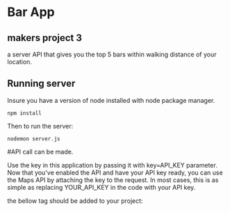 # Bar App

## makers project 3

a server API that gives you the top 5 bars within walking distance of your location.

## Running server

Insure you have a version <version> of node installed with node package manager.

`npm install`

Then to run the server:

`nodemon server.js`
  
  
 #API call can be made.

Use the key in this application by passing it with key=API_KEY parameter.
Now that you've enabled the API and have your API key ready, you can use the Maps API by attaching the key to the request. In most cases,   this is as simple as replacing YOUR_API_KEY in the code with your API key.

the bellow tag should be added to your project:
  
<script async defer
  src="https://maps.googleapis.com/maps/api/js?key=YOUR_API_KEY">
</script>
